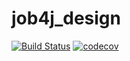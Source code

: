 # job4j_design
[![Build Status](https://travis-ci.com/VladBaykin/job4j_design.svg?branch=master)](https://travis-ci.com/VladBaykin/job4j_design)
[![codecov](https://codecov.io/gh/VladBaykin/job4j_design/branch/master/graph/badge.svg)](https://codecov.io/gh/VladBaykin/job4j_design)